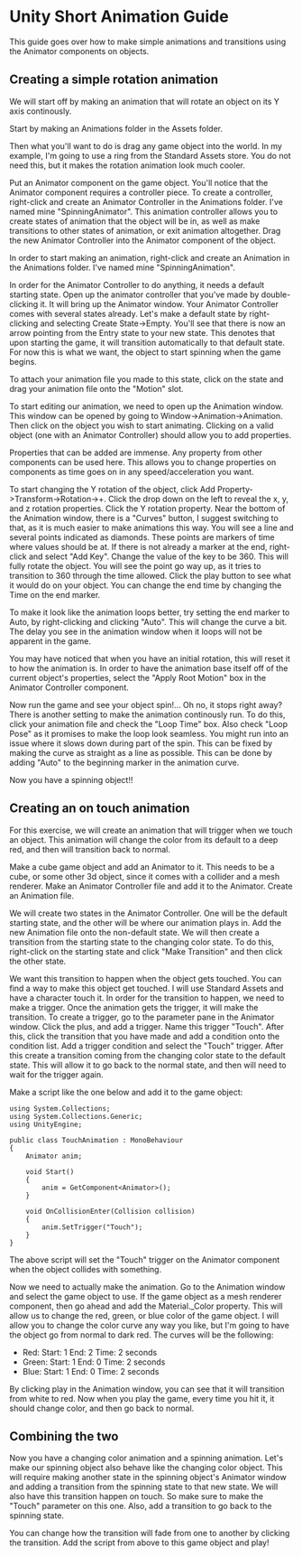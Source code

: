 # Unity Short Animation Guide
This guide goes over how to make simple animations and transitions using the Animator components on objects.

## Creating a simple rotation animation
We will start off by making an animation that will
rotate an object on its Y axis continously.

Start by making an Animations folder in the Assets folder.

Then what you'll want to do is drag any game object into the world. In my example, I'm going to use a ring from the Standard Assets store. You do not need this, but it makes the rotation animation look much cooler.

Put an Animator component on the game object. You'll notice that the Animator component requires a controller piece. To create a controller, right-click and create an Animator Controller in the Animations folder. I've named mine "SpinningAnimator". This animation controller allows you to create states of animation that the object will be in, as well as make transitions to other states of animation, or exit animation altogether. Drag the new Animator Controller into the Animator component of the object.

In order to start making an animation, right-click and create an Animation in the Animations folder. I've named mine "SpinningAnimation".

In order for the Animator Controller to do anything, it needs a default starting state. Open up the animator controller that you've made by double-clicking it. It will bring up the Animator window. Your Animator Controller comes with several states already. Let's make a default state by right-clicking and selecting Create State->Empty. You'll see that there is now an arrow pointing from the Entry state to your new state. This denotes that upon starting the game, it will transition automatically to that default state. For now this is what we want, the object to start spinning when the game begins.

To attach your animation file you made to this state, click on the state and drag your animation file onto the "Motion" slot.

To start editing our animation, we need to open up the Animation window. This window can be opened by going to Window->Animation->Animation. Then click on the object you wish to start animating. Clicking on a valid object (one with an Animator Controller) should allow you to add properties.

Properties that can be added are immense. Any property from other components can be used here. This allows you to change properties on components as time goes on in any speed/acceleration you want.

To start changing the Y rotation of the object, click Add Property->Transform->Rotation->+. Click the drop down on the left to reveal the x, y, and z rotation properties. Click the Y rotation property. Near the bottom of the Animation window, there is a "Curves" button, I suggest switching to that, as it is much easier to make animations this way. You will see a line and several points indicated as diamonds. These points are markers of time where values should be at. If there is not already a marker at the end, right-click and select "Add Key". Change the value of the key to be 360. This will fully rotate the object. You will see the point go way up, as it tries to transition to 360 through the time allowed. Click the play button to see what it would do on your object. You can change the end time by changing the Time on the end marker.

To make it look like the animation loops better, try setting the end marker to Auto, by right-clicking and clicking "Auto". This will change the curve a bit. The delay you see in the animation window when it loops will not be apparent in the game.

You may have noticed that when you have an initial rotation, this will reset it to how the animation is. In order to have the animation base itself off of the current object's properties, select the "Apply Root Motion" box in the Animator Controller component.

Now run the game and see your object spin!... Oh no, it stops right away? There is another setting to make the animation continously run. To do this, click your animation file and check the "Loop Time" box. Also check "Loop Pose" as it promises to make the loop look seamless. You might run into an issue where it slows down during part of the spin. This can be fixed by making the curve as straight as a line as possible. This can be done by adding "Auto" to the beginning marker in the animation curve.

Now you have a spinning object!!

## Creating an on touch animation
For this exercise, we will create an animation that will trigger when we touch an object. This animation will change the color from its default to a deep red, and then will transition back to normal.

Make a cube game object and add an Animator to it. This needs to be a cube, or some other 3d object, since it comes with a collider and a mesh renderer. Make an Animator Controller file and add it to the Animator. Create an Animation file.

We will create two states in the Animator Controller. One will be the default starting state, and the other will be where our animation plays in. Add the new Animation file onto the non-default state. We will then create a transition from the starting state to the changing color state. To do this, right-click on the starting state and click "Make Transition" and then click the other state.

We want this transition to happen when the object gets touched. You can find a way to make this object get touched. I will use Standard Assets and have a character touch it. In order for the transition to happen, we need to make a trigger. Once the animation gets the trigger, it will make the transition. To create a trigger, go to the parameter pane in the Animator window. Click the plus, and add a trigger. Name this trigger "Touch". After this, click the transition that you have made and add a condition onto the condition list. Add a trigger condition and select the "Touch" trigger. After this create a transition coming from the changing color state to the default state. This will allow it to go back to the normal state, and then will need to wait for the trigger again.

Make a script like the one below and add it to the game object:
```
using System.Collections;
using System.Collections.Generic;
using UnityEngine;

public class TouchAnimation : MonoBehaviour
{
    Animator anim;
    
    void Start()
    {
        anim = GetComponent<Animator>();
    }

    void OnCollisionEnter(Collision collision)
    {
        anim.SetTrigger("Touch");
    }
}

```

The above script will set the "Touch" trigger on the Animator component when the object collides with something.

Now we need to actually make the animation. Go to the Animation window and select the game object to use. If the game object as a mesh renderer component, then go ahead and add the Material._Color property. This will allow us to change the red, green, or blue color of the game object. I will allow you to change the color curve any way you like, but I'm going to have the object go from normal to dark red. The curves will be the following:
* Red: Start: 1 End: 2 Time: 2 seconds
* Green: Start: 1 End: 0 Time: 2 seconds
* Blue: Start: 1 End: 0 Time: 2 seconds

By clicking play in the Animation window, you can see that it will transition from white to red. Now when you play the game, every time you hit it, it should change color, and then go back to normal.

## Combining the two
Now you have a changing color animation and a spinning animation. Let's make our spinning object also behave like the changing color object. This will require making another state in the spinning object's Animator window and adding a transition from the spinning state to that new state. We will also have this transition happen on touch. So make sure to make the "Touch" parameter on this one. Also, add a transition to go back to the spinning state.

You can change how the transition will fade from one to another by clicking the transition. Add the script from above to this game object and play!